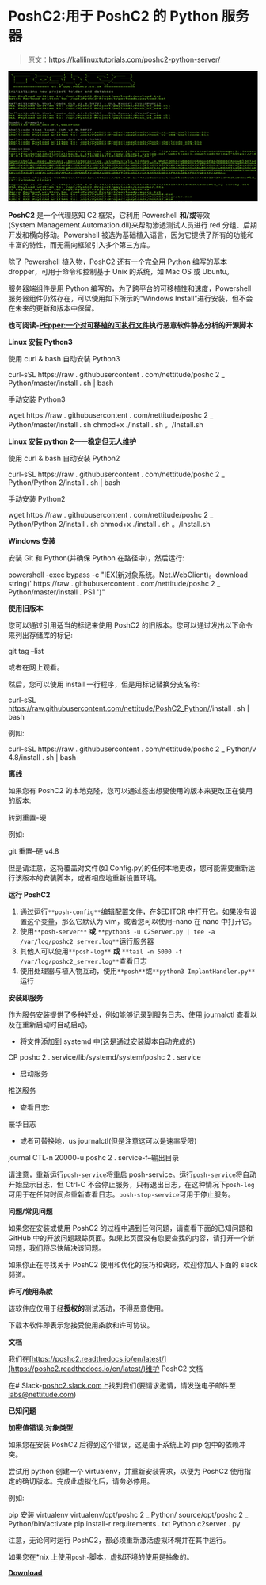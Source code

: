 # PoshC2:用于 PoshC2 的 Python 服务器

> 原文：<https://kalilinuxtutorials.com/poshc2-python-server/>

[![PoshC2 : Python Server for PoshC2](img/5e4a95134afe9cee2dd94e24ec3f5d38.png "PoshC2 : Python Server for PoshC2")](https://1.bp.blogspot.com/-H8sI7EIoJl4/XWARzKf_OdI/AAAAAAAACIo/qXk45abrdpI7EOSf_FqNezvVu0IIx7c1wCLcBGAs/s1600/pyshserver%25281%2529.png)

**PoshC2** 是一个代理感知 C2 框架，它利用 Powershell **和/或**等效(System.Management.Automation.dll)来帮助渗透测试人员进行 red 分组、后期开发和横向移动。Powershell 被选为基础植入语言，因为它提供了所有的功能和丰富的特性，而无需向框架引入多个第三方库。

除了 Powershell 植入物，PoshC2 还有一个完全用 Python 编写的基本 dropper，可用于命令和控制基于 Unix 的系统，如 Mac OS 或 Ubuntu。

服务器端组件是用 Python 编写的，为了跨平台的可移植性和速度，Powershell 服务器组件仍然存在，可以使用如下所示的“Windows Install”进行安装，但不会在未来的更新和版本中保留。

**也可阅读-[PEpper:一个对可移植的可执行文件](https://kalilinuxtutorials.com/pepper-malware-analysis-portable-executable/)执行恶意软件静态分析的开源脚本**

**Linux 安装 Python3**

使用 curl & bash 自动安装 Python3

curl-sSL https://raw . githubusercontent . com/nettitude/poshc 2 _ Python/master/install . sh | bash

手动安装 Python3

wget https://raw . githubusercontent . com/nettitude/poshc 2 _ Python/master/install . sh
chmod+x ./install . sh
。/Install.sh

**Linux 安装 python 2——稳定但无人维护**

使用 curl & bash 自动安装 Python2

curl-sSL https://raw . githubusercontent . com/nettitude/poshc 2 _ Python/Python 2/install . sh | bash

手动安装 Python2

wget https://raw . githubusercontent . com/nettitude/poshc 2 _ Python/Python 2/install . sh
chmod+x ./install . sh
。/Install.sh

**Windows 安装**

安装 Git 和 Python(并确保 Python 在路径中)，然后运行:

powershell -exec bypass -c "IEX(新对象系统。Net.WebClient)。download string(' https://raw . githubusercontent . com/nettitude/poshc 2 _ Python/master/install . PS1 ')"

**使用旧版本**

您可以通过引用适当的标记来使用 PoshC2 的旧版本。您可以通过发出以下命令来列出存储库的标记:

git tag –list

或者在网上观看。

然后，您可以使用 install 一行程序，但是用标记替换分支名称:

curl-sSL https://raw.githubusercontent.com/nettitude/PoshC2_Python/<tag name="">/install . sh | bash</tag>

例如:

curl-sSL https://raw . githubusercontent . com/nettitude/poshc 2 _ Python/v 4.8/install . sh | bash

**离线**

如果您有 PoshC2 的本地克隆，您可以通过签出想要使用的版本来更改正在使用的版本:

转到重置-硬<tag name=""></tag>

例如:

git 重置–硬 v4.8

但是请注意，这将覆盖对文件(如 Config.py)的任何本地更改，您可能需要重新运行该版本的安装脚本，或者相应地重新设置环境。

**运行 PoshC2**

1.  通过运行`**posh-config**`编辑配置文件，在$EDITOR 中打开它。如果没有设置这个变量，那么它默认为 vim，或者您可以使用–nano 在 nano 中打开它。
2.  使用`**posh-server**` **或** `**python3 -u C2Server.py | tee -a /var/log/poshc2_server.log**`运行服务器
3.  其他人可以使用`**posh-log**` **或** `**tail -n 5000 -f /var/log/poshc2_server.log**`查看日志
4.  使用处理器与植入物互动，使用`**posh**`或`**python3 ImplantHandler.py**`运行

**安装即服务**

作为服务安装提供了多种好处，例如能够记录到服务日志、使用 journalctl 查看以及在重新启动时自动启动。

*   将文件添加到 systemd 中(这是通过安装脚本自动完成的)

CP poshc 2 . service/lib/systemd/system/poshc 2 . service

*   启动服务

推送服务

*   查看日志:

豪华日志

*   或者可替换地，us journalctl(但是注意这可以是速率受限)

journal CTL-n 20000-u poshc 2 . service-f–输出目录

请注意，重新运行`posh-service`将重启 posh-service。运行`posh-service`将自动开始显示日志，但 Ctrl-C 不会停止服务，只有退出日志，在这种情况下`posh-log`可用于在任何时间点重新查看日志。`posh-stop-service`可用于停止服务。

**问题/常见问题**

如果您在安装或使用 PoshC2 的过程中遇到任何问题，请查看下面的已知问题和 GitHub 中的开放问题跟踪页面。如果此页面没有您要查找的内容，请打开一个新问题，我们将尽快解决该问题。

如果你正在寻找关于 PoshC2 使用和优化的技巧和诀窍，欢迎你加入下面的 slack 频道。

**许可/使用条款**

该软件应仅用于经**授权的**测试活动，不得恶意使用。

下载本软件即表示您接受使用条款和许可协议。

**文档**

我们在[https://poshc2.readthedocs.io/en/latest/](https://poshc2.readthedocs.io/en/latest/)维护 PoshC2 文档

在# Slack-[poshc2.slack.com](https://github.com/nettitude/PoshC2_Python/blob/master/poshc2.slack.com)上找到我们(要请求邀请，请发送电子邮件至[labs@nettitude.com](mailto:labs@nettitude.com))

**已知问题**

**加密值错误:对象类型**

如果您在安装 PoshC2 后得到这个错误，这是由于系统上的 pip 包中的依赖冲突。

尝试用 python 创建一个 virtualenv，并重新安装需求，以便为 PoshC2 使用指定的确切版本。完成此虚拟化后，请务必停用。

例如:

pip 安装 virtualenv
virtualenv/opt/poshc 2 _ Python/
source/opt/poshc 2 _ Python/bin/activate
pip install-r requirements . txt
Python c2server . py

注意，无论何时运行 PoshC2，都必须重新激活虚拟环境并在其中运行。

如果您在*nix 上使用`posh-`脚本，虚拟环境的使用是抽象的。

[**Download**](https://github.com/nettitude/PoshC2_Python)